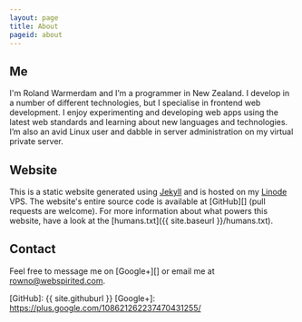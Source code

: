 ```yaml
---
layout: page
title: About
pageid: about
---
```


Me
--
I'm Roland Warmerdam and I’m a programmer in New Zealand. I develop in a number of different technologies, but I specialise in frontend web development. I enjoy experimenting and developing web apps using the latest web standards and learning about new languages and technologies. I’m also an avid Linux user and dabble in server administration on my virtual private server.

Website
-------
This is a static website generated using [Jekyll][] and is hosted on my [Linode][] VPS. The website's entire source code is available at [GitHub][] (pull requests are welcome). For more information about what powers this website, have a look at the [humans.txt]({{ site.baseurl }}/humans.txt).

Contact
-------
Feel free to message me on [Google+][] or email me at <a href="&#109;&#97;&#x69;&#108;&#116;&#111;:&#114;&#111;w&#x6E;&#111;&#64;&#x77;&#101;&#98;&#115;&#112;&#105;&#x72;&#105;&#116;&#101;&#x64;&#46;&#x63;o&#109;">&#114;&#111;w&#x6E;&#111;&#64;&#x77;&#101;&#98;&#115;&#112;&#105;&#x72;&#105;&#116;&#101;&#x64;&#46;&#x63;o&#109;</a>.

[Jekyll]: https://github.com/mojombo/jekyll
[Linode]: http://www.linode.com/?r=65f866a7004f627ae37fa3283f8a89b4fa9cecbe
[GitHub]: {{ site.githuburl }}
[Google+]: https://plus.google.com/108621262237470431255/
